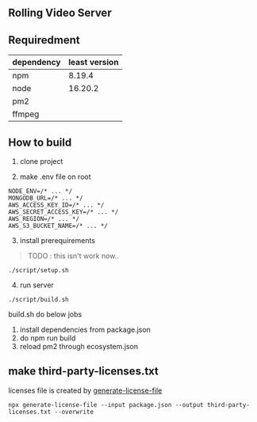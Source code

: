 ## Rolling Video Server

## Requiredment

| dependency | least version |
| :--------- | :------------ |
| npm        | 8.19.4        |
| node       | 16.20.2       |
| pm2        |               |
| ffmpeg     |               |

## How to build

1. clone project

2. make .env file on root

```
NODE_ENV=/* ... */
MONGODB_URL=/* ... */
AWS_ACCESS_KEY_ID=/* ... */
AWS_SECRET_ACCESS_KEY=/* ... */
AWS_REGION=/* ... */
AWS_S3_BUCKET_NAME=/* ... */
```

3. install prerequirements

> TODO : this isn't work now..

```
./script/setup.sh
```

4. run server

```
./script/build.sh
```

build.sh do below jobs

1. install dependencies from package.json
2. do npm run build
3. reload pm2 through ecosystem.json

## make third-party-licenses.txt

licenses file is created by [generate-license-file](https://github.com/TobyAndToby/generate-license-file)

```
npx generate-license-file --input package.json --output third-party-licenses.txt --overwrite
```
